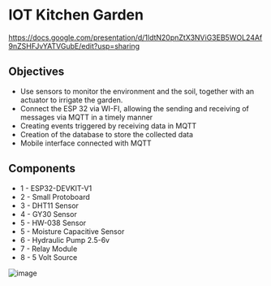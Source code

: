 # IOT Kitchen Garden
https://docs.google.com/presentation/d/1ldtN20pnZtX3NViG3EB5WOL24Af9nZSHFJvYATVGubE/edit?usp=sharing

## Objectives

* Use sensors to monitor the environment and the soil, together with an actuator to irrigate the garden.
* Connect the ESP 32 via WI-FI, allowing the sending and receiving of messages via MQTT in a timely manner
* Creating events triggered by receiving data in MQTT
* Creation of the database to store the collected data
* Mobile interface connected with MQTT

## Components

* 1 - ESP32-DEVKIT-V1
* 2 - Small Protoboard
* 3 - DHT11 Sensor
* 4 - GY30 Sensor
* 5 - HW-038 Sensor
* 5 - Moisture Capacitive Sensor
* 6 - Hydraulic Pump 2.5-6v
* 7 - Relay Module
* 8 - 5 Volt Source

![image](https://github.com/RafaelBrandaoBastos/IOT-Application/assets/72472711/d514b120-cac5-4dbc-957d-4ae60a440f56)

